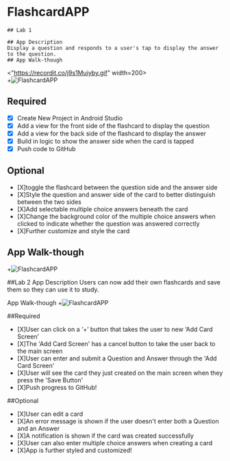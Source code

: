 # FlashcardAPP
    ## Lab 1

    ## App Description
    Display a question and responds to a user's tap to display the answer to the question.
    ## App Walk-though
<"https://recordit.co/j9s1Muiyby.gif" width=200><br>
+![FlashcardAPP](https://recordit.co/j9s1Muiyby.gif)

## Required
- [X] Create New Project in Android Studio
- [X] Add a view for the front side of the flashcard to display the question
- [X] Add a view for the back side of the flashcard to display the answer
- [X] Build in logic to show the answer side when the card is tapped
- [X] Push code to GitHub
## Optional
- [X]toggle the flashcard between the question side and the answer side
- [X]Style the question and answer side of the card to better distinguish between the two sides
- [X]Add selectable multiple choice answers beneath the card
- [X]Change the background color of the multiple choice answers when clicked to indicate whether the question was answered correctly
- [X]Further customize and style the card

## App Walk-though
+![FlashcardAPP](http://g.recordit.co/wHGzwU7Au7.gif)

##Lab 2
App Description
Users can now add their own flashcards and save them so they can use it to study.

App Walk-though
+![FlashcardAPP](http://g.recordit.co/FSxp8uPSxh.gif)

##Required
- [X]User can click on a ‘+’ button that takes the user to new ‘Add Card Screen’
- [X]The 'Add Card Screen' has a cancel button to take the user back to the main screen
- [X]User can enter and submit a Question and Answer through the 'Add Card Screen'
- [X]User will see the card they just created on the main screen when they press the 'Save Button'
- [X]Push progress to GitHub!

##Optional
- [X]User can edit a card
- [X]An error message is shown if the user doesn't enter both a Question and an Answer
- [X]A notification is shown if the card was created successfully
- [X]User can also enter multiple choice answers when creating a card
- [X]App is further styled and customized!


